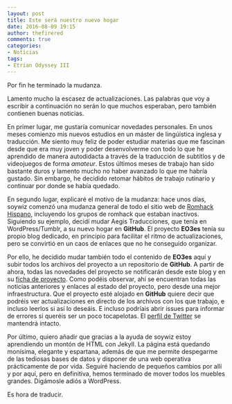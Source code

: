 ```yaml
---
layout: post
title: Este será nuestro nuevo hogar
date: 2016-08-09 19:15
author: thefirered
comments: true
categories: 
- Noticias
tags:
- Etrian Odyssey III
---
```


Por fin he terminado la mudanza. 

Lamento mucho la escasez de actualizaciones. Las palabras que voy a escribir a continuación no serán lo que muchos esperaban, pero también contienen buenas noticias.

En primer lugar, me gustaría comunicar novedades personales. En unos meses comienzo mis nuevos estudios en un máster de lingúística inglesa y traducción. Me siento muy feliz de poder estudiar materias que me fascinan desde que era muy joven y poder desenvolverme con todo lo que he aprendido de manera autodidacta a través de la traducción de subtítlos y de videojuegos de forma *amateur*. Estos últimos meses de trabajo han sido bastante duros y lamento mucho no haber avanzado lo que me habría gustado. Sin embargo, he decidido retomar hábitos de trabajo rutinario y continuar por donde se había quedado.

En segundo lugar, explicaré el motivo de la mudanza: hace unos días, soywiz comenzó una mudanza general de todo el sitio web de [Romhack Hispano](http://www.romhackhispano.org), incluyendo los grupos de romhack que estaban inactivos. Siguiendo su ejemplo, decidí mudar Aegis Traducciones, que tenía en WordPress/Tumblr, a su nuevo hogar en **GitHub**. El proyecto **EO3es** tenía su propio blog dedicado, en principio para facilitar el ritmo de actualizaciones, pero se convirtió en un caos de enlaces que no he conseguido organizar.

Por ello, he decidido mudar también todo el contenido de **EO3es** aquí y subir todos los archivos del proyecto a un repositorio de **GitHub**. A partir de ahora, todas las novedades del proyecto se notificarán desde este blog y en su [ficha de proyecto](http://aegis.romhackhispano.org/traducciones/etrian-odyssey-iii). Como podéis observar, ahí se encuentran todas las noticias anteriores y enlaces al estado del proyecto, pero desde una mejor infraestructura. Que el proyecto esté alojado en **GitHub** quiere decir que podréis ver actualizaciones en directo de los archivos con los que trabajo, e incluso leerlos si así lo deseáis. E incluso podríais abrir issues para informar de errores si queréis ser un poco tocapelotas. El [perfil de Twitter](https://twitter.com/EO3es) se mantendrá intacto.

Por último, quiero añadir que gracias a la ayuda de soywiz estoy aprendiendo un montón de HTML con Jekyll. La página está quedando monísima, elegante y espartana, además de que me permite despegarme de las tediosas bases de datos y disponer de una web operativa prácticamente de por vida. Seguiré haciendo de pequeños cambios por allí y por aquí, pero en definitiva, hemos terminado de mover todos los muebles grandes. Digámosle adiós a WordPress.

Es hora de traducir.